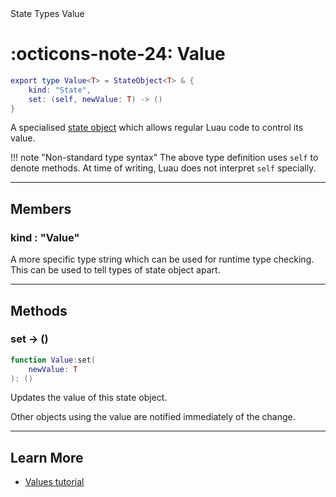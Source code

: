 <nav class="fusiondoc-api-breadcrumbs">
	<span>State</span>
	<span>Types</span>
	<span>Value</span>
</nav>

<h1 class="fusiondoc-api-header" markdown>
	<span class="fusiondoc-api-icon" markdown>:octicons-note-24:</span>
	<span class="fusiondoc-api-name">Value</span>
</h1>

```Lua
export type Value<T> = StateObject<T> & {
	kind: "State",
 	set: (self, newValue: T) -> ()
}
```

A specialised [state object](../stateobject) which allows regular Luau code to
control its value.

!!! note "Non-standard type syntax"
	The above type definition uses `self` to denote methods. At time of writing,
	Luau does not interpret `self` specially.

-----

## Members

<h3 markdown>
	kind
	<span class="fusiondoc-api-type">
		: "Value"
	</span>
</h3>

A more specific type string which can be used for runtime type checking. This
can be used to tell types of state object apart.

-----

## Methods

<h3 markdown>
	set
	<span class="fusiondoc-api-type">
		-> ()
	</span>
</h3>

```Lua
function Value:set(
	newValue: T
): ()
```

Updates the value of this state object.

Other objects using the value are notified immediately of the change.

-----

## Learn More

- [Values tutorial](../../../../tutorials/fundamentals/values)